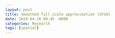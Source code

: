 ```yaml
---
layout: post
title: Smoothed full-scale approximation (SFSA)
date: 2019-04-16 09:45 -0600
categories: Research
tags: [spatial]
---
```

